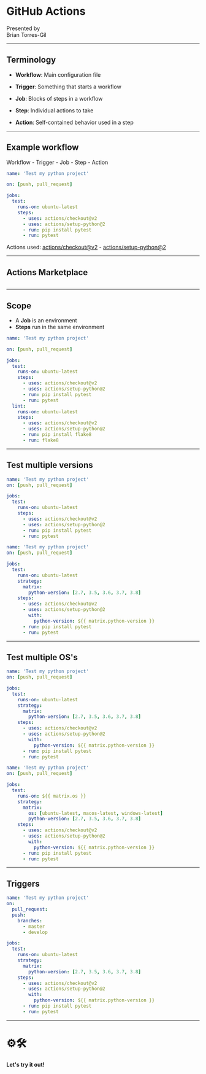 # GitHub Actions

Presented by  
Brian Torres-Gil

---

## Terminology

- **Workflow**: Main configuration file

- **Trigger**: Something that starts a workflow

- **Job**: Blocks of steps in a workflow

- **Step**: Individual actions to take

- **Action**: Self-contained behavior used in a step

---

## Example workflow

Workflow - Trigger - Job - Step - Action

```yaml [|3|6-12|7|8-12|9-10]
name: 'Test my python project'

on: [push, pull_request]

jobs:
  test:
    runs-on: ubuntu-latest
    steps:
      - uses: actions/checkout@v2
      - uses: actions/setup-python@2
      - run: pip install pytest
      - run: pytest
```

Actions used:
<a href="https://github.com/actions/checkout" target="_blank">actions/checkout@v2</a> -
<a href="https://github.com/actions/setup-python" target="_blank">actions/setup-python@2</a>

<!-- .element style="font-size: 40%;" -->

---

## Actions Marketplace

<img data-src="images/actions-marketplace-terraform.png" />

---

## Scope

- A **Job** is an environment
- **Steps** run in the same environment

```yaml [6-12|13-19]
name: 'Test my python project'

on: [push, pull_request]

jobs:
  test:
    runs-on: ubuntu-latest
    steps:
      - uses: actions/checkout@v2
      - uses: actions/setup-python@2
      - run: pip install pytest
      - run: pytest
  lint:
    runs-on: ubuntu-latest
    steps:
      - uses: actions/checkout@v2
      - uses: actions/setup-python@2
      - run: pip install flake8
      - run: flake8
```

---

## Test multiple versions

<div class="r-stack">

```yaml []
name: 'Test my python project'
on: [push, pull_request]

jobs:
  test:
    runs-on: ubuntu-latest
    steps:
      - uses: actions/checkout@v2
      - uses: actions/setup-python@2
      - run: pip install pytest
      - run: pytest
```

<!-- .element class="fragment fade-out" data-fragment-index="0" -->

```yaml [|7-9,13-14]
name: 'Test my python project'
on: [push, pull_request]

jobs:
  test:
    runs-on: ubuntu-latest
    strategy:
      matrix:
        python-version: [2.7, 3.5, 3.6, 3.7, 3.8]
    steps:
      - uses: actions/checkout@v2
      - uses: actions/setup-python@2
        with:
          python-version: ${{ matrix.python-version }}
      - run: pip install pytest
      - run: pytest
```

<!-- .element class="fragment" data-fragment-index="0" -->

</div> <!-- end of r-stack -->

---

## Test multiple OS's

<div class="r-stack">

```yaml []
name: 'Test my python project'
on: [push, pull_request]

jobs:
  test:
    runs-on: ubuntu-latest
    strategy:
      matrix:
        python-version: [2.7, 3.5, 3.6, 3.7, 3.8]
    steps:
      - uses: actions/checkout@v2
      - uses: actions/setup-python@2
        with:
          python-version: ${{ matrix.python-version }}
      - run: pip install pytest
      - run: pytest
```

<!-- .element class="fragment fade-out" data-fragment-index="0" -->

```yaml [|6,9]
name: 'Test my python project'
on: [push, pull_request]

jobs:
  test:
    runs-on: ${{ matrix.os }}
    strategy:
      matrix:
        os: [ubuntu-latest, macos-latest, windows-latest]
        python-version: [2.7, 3.5, 3.6, 3.7, 3.8]
    steps:
      - uses: actions/checkout@v2
      - uses: actions/setup-python@2
        with:
          python-version: ${{ matrix.python-version }}
      - run: pip install pytest
      - run: pytest
```

<!-- .element class="fragment" data-fragment-index="0" -->

</div> <!-- end of r-stack -->

---

## Triggers

```yaml [|2-7]
name: 'Test my python project'
on:
  pull_request:
  push:
    branches:
      - master
      - develop

jobs:
  test:
    runs-on: ubuntu-latest
    strategy:
      matrix:
        python-version: [2.7, 3.5, 3.6, 3.7, 3.8]
    steps:
      - uses: actions/checkout@v2
      - uses: actions/setup-python@2
        with:
          python-version: ${{ matrix.python-version }}
      - run: pip install pytest
      - run: pytest
```

---

# ⚙️🛠

**Let's try it out!**

